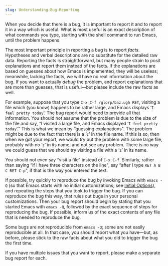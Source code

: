 ```yaml
---
slug: Understanding-Bug-Reporting
---
```


When you decide that there is a bug, it is important to report it and to report it in a way which is useful. What is most useful is an exact description of what commands you type, starting with the shell command to run Emacs, until the problem happens.

The most important principle in reporting a bug is to report *facts*. Hypotheses and verbal descriptions are no substitute for the detailed raw data. Reporting the facts is straightforward, but many people strain to posit explanations and report them instead of the facts. If the explanations are based on guesses about how Emacs is implemented, they will be useless; meanwhile, lacking the facts, we will have no real information about the bug. If you want to actually *debug* the problem, and report explanations that are more than guesses, that is useful—but please include the raw facts as well.

For example, suppose that you type `C-x C-f /glorp/baz.ugh RET`, visiting a file which (you know) happens to be rather large, and Emacs displays ‘`I feel pretty today`’. The bug report would need to provide all that information. You should not assume that the problem is due to the size of the file and say, “I visited a large file, and Emacs displayed ‘`I feel pretty today`’." This is what we mean by “guessing explanations". The problem might be due to the fact that there is a ‘`z`’ in the file name. If this is so, then when we got your report, we would try out the problem with some large file, probably with no ‘`z`’ in its name, and not see any problem. There is no way we could guess that we should try visiting a file with a ‘`z`’ in its name.

You should not even say “visit a file" instead of `C-x C-f`. Similarly, rather than saying “if I have three characters on the line", say “after I type `RET A B C RET C-p`", if that is the way you entered the text.

If possible, try quickly to reproduce the bug by invoking Emacs with `emacs -Q` (so that Emacs starts with no initial customizations; see [Initial Options](Initial-Options)), and repeating the steps that you took to trigger the bug. If you can reproduce the bug this way, that rules out bugs in your personal customizations. Then your bug report should begin by stating that you started Emacs with `emacs -Q`, followed by the exact sequence of steps for reproducing the bug. If possible, inform us of the exact contents of any file that is needed to reproduce the bug.

Some bugs are not reproducible from `emacs -Q`; some are not easily reproducible at all. In that case, you should report what you have—but, as before, please stick to the raw facts about what you did to trigger the bug the first time.

If you have multiple issues that you want to report, please make a separate bug report for each.
